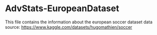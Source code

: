 # AdvStats-EuropeanDataset

This file contains the information about the european soccer dataset
data source: https://www.kaggle.com/datasets/hugomathien/soccer
